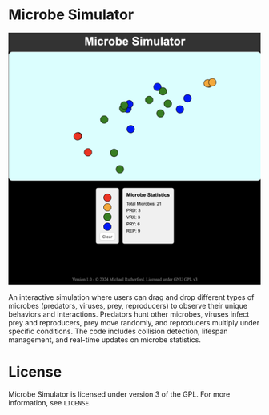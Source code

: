 # Microbe Simulator
![screenshot](https://github.com/michaelrutherford/microbe-simulator/blob/main/microbe-project.png)


An interactive simulation where users can drag and drop different types of microbes (predators, viruses, prey, reproducers) to observe their unique behaviors and interactions. Predators hunt other microbes, viruses infect prey and reproducers, prey move randomly, and reproducers multiply under specific conditions. The code includes collision detection, lifespan management, and real-time updates on microbe statistics.

# License
Microbe Simulator is licensed under version 3 of the GPL. For more information, see `LICENSE`.
